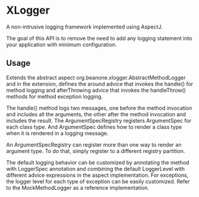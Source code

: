 # XLogger

A non-intrusive logging framework implemented using AspectJ. 

The goal of this API is to remove the need to add any logging statement into your application with minimum configuration.

## Usage

Extends the abstract aspect org.beanone.xlogger.AbstractMethodLogger and in the extension, defines the around advice that invokes the handle() for method logging and afterThrowing advice that invokes the handleThrow() methods for method exception logging. 

The handle() method logs two messages, one before the method invocation and includes all the arguments, the other after the method invocation and includes the result. The ArgumentSpecRegistry registers ArgumentSpec for each class type. And ArgumentSpec defines how to render a class type when it is rendered in a logging message.

An ArgumentSpecRegistry can register more than one way to render an argument type. To do that, simply register to a different registry partition.

The default logging behavior can be customized by annotating the method with LoggerSpec annotation and combining the default LoggerLevel with different advice expressions in the aspect implementation. For exceptions, the logger level for each type of exception can be easily customized. Refer to the MockMethodLogger as a reference implementation. 
